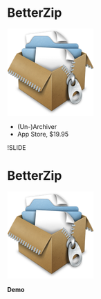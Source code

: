# BetterZip

![BetterZip logo](img/betterzip.png)

- (Un-)Archiver
- App Store, $19.95

!SLIDE

# BetterZip

![BetterZip logo](img/betterzip.png)

**Demo**
